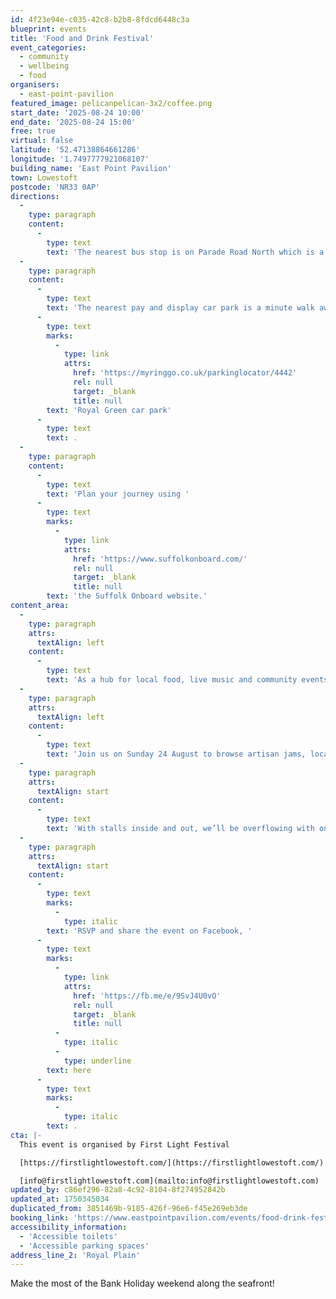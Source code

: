 ```yaml
---
id: 4f23e94e-c035-42c8-b2b8-8fdcd6448c3a
blueprint: events
title: 'Food and Drink Festival'
event_categories:
  - community
  - wellbeing
  - food
organisers:
  - east-point-pavilion
featured_image: pelicanpelican-3x2/coffee.png
start_date: '2025-08-24 10:00'
end_date: '2025-08-24 15:00'
free: true
virtual: false
latitude: '52.47138864661286'
longitude: '1.7497777921068107'
building_name: 'East Point Pavilion'
town: Lowestoft
postcode: 'NR33 0AP'
directions:
  -
    type: paragraph
    content:
      -
        type: text
        text: 'The nearest bus stop is on Parade Road North which is a three minute walk from East Point Pavilion. There is a selection of buses which connect us to the town centre for example, No X2, X22 and 109.'
  -
    type: paragraph
    content:
      -
        type: text
        text: 'The nearest pay and display car park is a minute walk away at '
      -
        type: text
        marks:
          -
            type: link
            attrs:
              href: 'https://myringgo.co.uk/parkinglocator/4442'
              rel: null
              target: _blank
              title: null
        text: 'Royal Green car park'
      -
        type: text
        text: .
  -
    type: paragraph
    content:
      -
        type: text
        text: 'Plan your journey using '
      -
        type: text
        marks:
          -
            type: link
            attrs:
              href: 'https://www.suffolkonboard.com/'
              rel: null
              target: _blank
              title: null
        text: 'the Suffolk Onboard website.'
content_area:
  -
    type: paragraph
    attrs:
      textAlign: left
    content:
      -
        type: text
        text: 'As a hub for local food, live music and community events we’re pleased to be putting on another fantastic FREE event for the people of Lowestoft! '
  -
    type: paragraph
    attrs:
      textAlign: left
    content:
      -
        type: text
        text: 'Join us on Sunday 24 August to browse artisan jams, local spirits, baked goods, vegan treats and much more, as we commemorate our very first Food and Drink Festival.'
  -
    type: paragraph
    attrs:
      textAlign: start
    content:
      -
        type: text
        text: 'With stalls inside and out, we’ll be overflowing with only the best food & drink this Summer - this is one you won’t want to miss!'
  -
    type: paragraph
    attrs:
      textAlign: start
    content:
      -
        type: text
        marks:
          -
            type: italic
        text: 'RSVP and share the event on Facebook, '
      -
        type: text
        marks:
          -
            type: link
            attrs:
              href: 'https://fb.me/e/9SvJ4U0vO'
              rel: null
              target: _blank
              title: null
          -
            type: italic
          -
            type: underline
        text: here
      -
        type: text
        marks:
          -
            type: italic
        text: .
cta: |-
  This event is organised by First Light Festival

  [https://firstlightlowestoft.com/](https://firstlightlowestoft.com/)

  [info@firstlightlowestoft.com](mailto:info@firstlightlowestoft.com)
updated_by: c86ef296-82a8-4c92-8104-8f274952842b
updated_at: 1750345034
duplicated_from: 3851469b-9185-426f-96e6-f45e269eb3de
booking_link: 'https://www.eastpointpavilion.com/events/food-drink-festival'
accessibility_information:
  - 'Accessible toilets'
  - 'Accessible parking spaces'
address_line_2: 'Royal Plain'
---
```

Make the most of the Bank Holiday weekend along the seafront!